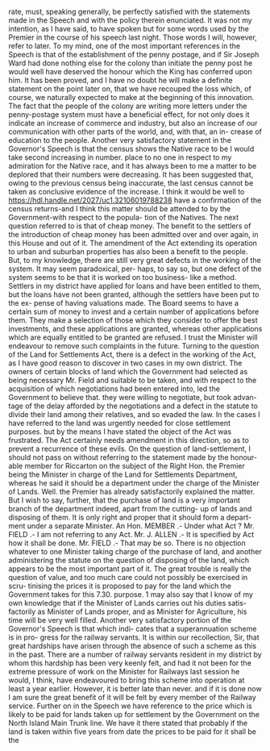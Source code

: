 rate, must, speaking generally, be perfectly satisfied with the statements made in the Speech and with the policy therein enunciated. It was not my intention, as I have said, to have spoken but for some words used by the Premier in the course of his speech last night. Those words I will, however, refer to later. To my mind, one of the most important references in the Speech is that of the establishment of the penny postage, and if Sir Joseph Ward had done nothing else for the colony than initiate the penny post he would well have deserved the honour which the King has conferred upon him. It has been proved, and I have no doubt he will make a definite statement on the point later on, that we have recouped the loss which, of course, we naturally expected to make at the beginning of this innovation. The fact that the people of the colony are writing more letters under the penny-postage system must have a beneficial effect, for not only does it indicate an increase of commerce and industry, but also an increase of our communication with other parts of the world, and, with that, an in- crease of education to the people. Another very satisfactory statement in the Governor's Speech is that the census shows the Native race to be I would take second increasing in number. place to no one in respect to my admiration for the Native race, and it has always been to me a matter to be deplored that their numbers were decreasing. It has been suggested that, owing to the previous census being inaccurate, the last census cannot be taken as conclusive evidence of the increase. I think it would be well to https://hdl.handle.net/2027/uc1.32106019788238 have a confirmation of the census returns-and I think this matter should be attended to by the Government-with respect to the popula- tion of the Natives. The next question referred to is that of cheap money. The benefit to the settlers of the introduction of cheap money has been admitted over and over again, in this House and out of it. The amendment of the Act extending its operation to urban and suburban properties has also been a benefit to the people. But, to my knowledge, there are still very great defects in the working of the system. It may seem paradoxical, per- haps, to say so, but one defect of the system seems to be that it is worked on too business- like a method. Settlers in my district have applied for loans and have been entitled to them, but the loans have not been granted, although the settlers have been put to the ex- pense of having valuations made. The Board seems to have a certain sum of money to invest and a certain number of applications before them. They make a selection of those which they consider to offer the best investments, and these applications are granted, whereas other applications which are equally entitled to be granted are refused. I trust the Minister will endeavour to remove such complaints in the future. Turning to the question of the Land for Settlements Act, there is a defect in the working of the Act, as I have good reason to discover in two cases in my own district. The owners of certain blocks of land which the Government had selected as being necessary Mr. Field and suitable to be taken, and with respect to the acquisition of which negotiations had been entered into, led the Government to believe that. they were willing to negotiate, but took advan- tage of the delay afforded by the negotiations and a defect in the statute to divide their land among their relatives, and so evaded the law. In the cases I have referred to the land was urgently needed for close settlement purposes. but by the means I have stated the object of the Act was frustrated. The Act certainly needs amendment in this direction, so as to prevent a recurrence of these evils. On the question of land-settlement, I should not pass on without referring to the statement made by the honour- able member for Riccarton on the subject of the Right Hon. the Premier being the Minister in charge of the Land for Settlements Department, whereas he said it should be a department under the charge of the Minister of Lands. Well. the Premier has already satisfactorily explained the matter. But I wish to say, further, that the purchase of land is a very important branch of the department indeed, apart from the cutting- up of lands and disposing of them. It is only right and proper that it should form a depart- ment under a separate Minister. An Hon. MEMBER .- Under what Act ? Mr. FIELD .- I am not referring to any Act. Mr. J. ALLEN .- It is specified by Act how it shall be done. Mr. FIELD .- That may be so. There is no objection whatever to one Minister taking charge of the purchase of land, and another administering the statute on the question of disposing of the land, which appears to be the most important part of it. The great trouble is really the question of value, and too much care could not possibly be exercised in scru- tinising the prices it is proposed to pay for the land which the Government takes for this 7.30. purpose. 1 may also say that I know of my own knowledge that if the Minister of Lands carries out his duties satis- factorily as Minister of Lands proper, and as Minister for Agriculture, his time will be very well filled. Another very satisfactory portion of the Governor's Speech is that which indi- cates that a superannuation scheme is in pro- gress for the railway servants. It is within our recollection, Sir, that great hardships have arisen through the absence of such a scheme as this in the past. There are a number of railway servants resident in my district by whom this hardship has been very keenly felt, and had it not been for the extreme pressure of work on the Minister for Railways last session he would, I think, have endeavoured to bring this scheme into operation at least a year earlier. However, it is better late than never. and if it is done now I am sure the great benefit of it will be felt by every member of the Railway service. Further on in the Speech we have reference to the price which is likely to be paid for lands taken up for settlement by the Government on the North Island Main Trunk line. We have it there stated that probably if the land is taken within five years from date the prices to be paid for it shall be the 